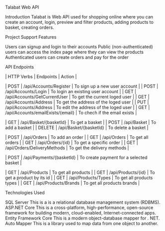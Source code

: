 Talabat Web API

Introduction Talabat is Web API used for shopping online where you can create an account, login, preview and filter products, adding products to basket, creating orders.

Project Support Features

Users can signup and login to their accounts Public (non-authenticated) users can access the index page where they can view the products Authenticated users can create orders and pay for the order

API Endpoints

| HTTP Verbs | Endpoints | Action |

| POST | /api/Accounts/Register | To sign up a new user account | | POST | /api/Accounts/Login | To login an existing user account | | GET | /api/Accounts/GetCurrentUser | To get the current loged user | | GET | /api/Accounts/Address | To get the address of the loged user | | PUT | /api/Accounts/Address | To edit the address of the loged user | | GET | /api/Accounts/emailExists/{email} | To chech if the email exists |

| GET | /api/Basket/{basketId} | To get a basket | | POST | /api/Basket | To add a basket | | DELETE | /api/Basket/{basketId} | To delete a basket |

| POST | /api/Orders | To add an order | | GET | /api/Orders | To get all orders | | GET | /api/Orders/{id} | To get a specific order | | GET | /api/Orders/DeliveryMethods | To get the delivery methods |

| POST | /api/Payments/{basketId} | To create payment for a selected basket |

| GET | /api/Products | To get all products | | GET | /api/Products/{id} | To get a product by its id | | GET | /api/Products/Types | To get all products types | | GET | /api/Products/Brands | To get all products brands |

Technologies Used

SQL Server This is a is a relational database management system (RDBMS).
ASP.NET Core This is a cross-platform, high-performance, open-source framework for building modern, cloud-enabled, Internet-connected apps.
Entity Framework Core This is a modern object-database mapper for . NET.
Auto Mapper This is a library used to map data from one object to another.
